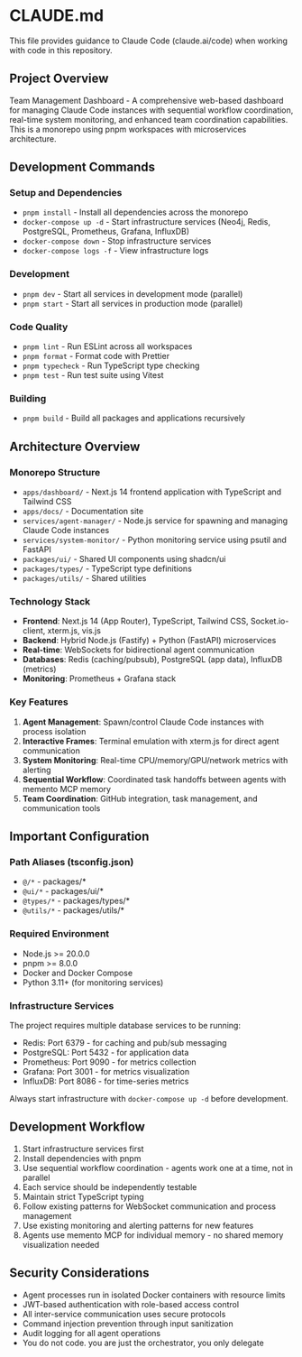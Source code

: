 # CLAUDE.md

This file provides guidance to Claude Code (claude.ai/code) when working with code in this repository.

## Project Overview

Team Management Dashboard - A comprehensive web-based dashboard for managing Claude Code instances with sequential workflow coordination, real-time system monitoring, and enhanced team coordination capabilities. This is a monorepo using pnpm workspaces with microservices architecture.

## Development Commands

### Setup and Dependencies
- `pnpm install` - Install all dependencies across the monorepo
- `docker-compose up -d` - Start infrastructure services (Neo4j, Redis, PostgreSQL, Prometheus, Grafana, InfluxDB)
- `docker-compose down` - Stop infrastructure services
- `docker-compose logs -f` - View infrastructure logs

### Development
- `pnpm dev` - Start all services in development mode (parallel)
- `pnpm start` - Start all services in production mode (parallel)

### Code Quality
- `pnpm lint` - Run ESLint across all workspaces
- `pnpm format` - Format code with Prettier
- `pnpm typecheck` - Run TypeScript type checking
- `pnpm test` - Run test suite using Vitest

### Building
- `pnpm build` - Build all packages and applications recursively

## Architecture Overview

### Monorepo Structure
- `apps/dashboard/` - Next.js 14 frontend application with TypeScript and Tailwind CSS
- `apps/docs/` - Documentation site
- `services/agent-manager/` - Node.js service for spawning and managing Claude Code instances
- `services/system-monitor/` - Python monitoring service using psutil and FastAPI
- `packages/ui/` - Shared UI components using shadcn/ui
- `packages/types/` - TypeScript type definitions
- `packages/utils/` - Shared utilities

### Technology Stack
- **Frontend**: Next.js 14 (App Router), TypeScript, Tailwind CSS, Socket.io-client, xterm.js, vis.js
- **Backend**: Hybrid Node.js (Fastify) + Python (FastAPI) microservices
- **Real-time**: WebSockets for bidirectional agent communication  
- **Databases**: Redis (caching/pubsub), PostgreSQL (app data), InfluxDB (metrics)
- **Monitoring**: Prometheus + Grafana stack

### Key Features
1. **Agent Management**: Spawn/control Claude Code instances with process isolation  
2. **Interactive Frames**: Terminal emulation with xterm.js for direct agent communication
3. **System Monitoring**: Real-time CPU/memory/GPU/network metrics with alerting
4. **Sequential Workflow**: Coordinated task handoffs between agents with memento MCP memory
5. **Team Coordination**: GitHub integration, task management, and communication tools

## Important Configuration

### Path Aliases (tsconfig.json)
- `@/*` - packages/*
- `@ui/*` - packages/ui/*  
- `@types/*` - packages/types/*
- `@utils/*` - packages/utils/*

### Required Environment
- Node.js >= 20.0.0
- pnpm >= 8.0.0
- Docker and Docker Compose
- Python 3.11+ (for monitoring services)

### Infrastructure Services
The project requires multiple database services to be running:
- Redis: Port 6379 - for caching and pub/sub messaging
- PostgreSQL: Port 5432 - for application data  
- Prometheus: Port 9090 - for metrics collection
- Grafana: Port 3001 - for metrics visualization
- InfluxDB: Port 8086 - for time-series metrics

Always start infrastructure with `docker-compose up -d` before development.

## Development Workflow

1. Start infrastructure services first
2. Install dependencies with pnpm
3. Use sequential workflow coordination - agents work one at a time, not in parallel
4. Each service should be independently testable
5. Maintain strict TypeScript typing
6. Follow existing patterns for WebSocket communication and process management
7. Use existing monitoring and alerting patterns for new features
8. Agents use memento MCP for individual memory - no shared memory visualization needed

## Security Considerations

- Agent processes run in isolated Docker containers with resource limits
- JWT-based authentication with role-based access control
- All inter-service communication uses secure protocols
- Command injection prevention through input sanitization
- Audit logging for all agent operations
- You do not code. you are just the orchestrator, you only delegate